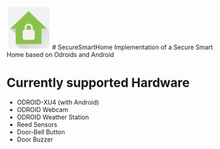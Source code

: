 <img src="https://github.com/SecureSmartHome/SecureSmartHome/blob/master/app/icon-web.png" width="100" height="100" />
# SecureSmartHome
Implementation of a Secure Smart Home based on Odroids and Android

# Currently supported Hardware
 - ODROID-XU4 (with Android)
 - ODROID Webcam
 - ODROID Weather Station
 - Reed Sensors
 - Door-Bell Button
 - Door Buzzer

